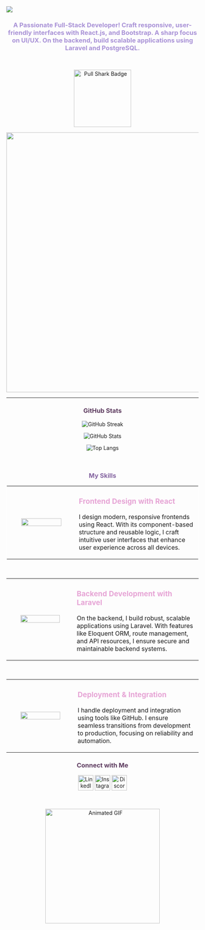 <body>
<img src= "https://github.com/user-attachments/assets/8a3af8f3-2216-4c1b-8fd8-212d3eae1a24"/>

<h3 align="center" style="color: #A891D6;font-family:"Arial">A Passionate Full-Stack Developer! Craft responsive, user-friendly interfaces with React.js, and Bootstrap. A sharp focus on UI/UX. On the backend, build scalable applications using Laravel and PostgreSQL.</h3>
<br>
<p align="center">
  <img src="https://img.shields.io/badge/Pull%20Shark-5C3A5E.svg?style=for-the-badge&logo=github&logoColor=white" alt="Pull Shark Badge" width="150px" />
</p>

<div align="center" style="display: flex; flex-wrap: wrap; justify-content: flex-start; gap: 20px;">
  <img src="https://github.com/user-attachments/assets/87e6d1f9-ef5d-4d0e-abea-19293a412ae7" height="680px"/>

</div>

---

<h3 align="center" style="color: #5C3A5E;">GitHub Stats</h3>
<p align="center">
 <img src="https://github-readme-streak-stats.herokuapp.com/?user=nemahbilal01&theme=default&hide_border=false&background=FFFFFF&ring=5C3A5E&fire=5C3A5E&stroke=5C3A5E&currStreakLabel=FFB2C8" alt="GitHub Streak" />
</p>
<p align="center">
  <img src="https://github-readme-stats.vercel.app/api?username=nemahbilal01&show_icons=true&theme=jolly&hide_border=false" alt="GitHub Stats" />
</p>
<p align="center">
<img src="https://github-readme-stats.vercel.app/api/top-langs/?username=nemahbilal01&layout=compact&theme=jolly" alt="Top Langs" />
</p>

<br>

<h3 align="center" style="color:#8464a0;">My Skills</h3>

<!-- Design with React Section -->
<table align="center" style="border: 1px solid white;">
  <tr>
    <td align="center" width="300">
      <img src="https://github.com/user-attachments/assets/0fc1655a-41d5-4dcc-8197-d2e8b02f8fa3" width="80%" />
    </td>
    <td align="left" width="500">
      <h3 style="color:#e6a4d5;">Frontend Design with React</h3>
      <p>I design modern, responsive frontends using React. With its component-based structure and reusable logic, I craft intuitive user interfaces that enhance user experience across all devices.</p>
    </td>
  </tr>
</table>

<br>

<!-- Backend Development with Laravel Section -->
<table align="center">
  <tr>
    <td align="center" width="300">
      <img src="https://github.com/user-attachments/assets/409d5a77-5883-4ceb-858a-654fda5382ab" width="80%" />
    </td>
    <td align="left" width="500">
      <h3 style="color:#e6a4d5;">Backend Development with Laravel</h3>
      <p>On the backend, I build robust, scalable applications using Laravel. With features like Eloquent ORM, route management, and API resources, I ensure secure and maintainable backend systems.</p>
    </td>
  </tr>
</table>

<br>

<!-- Deployment & Integration Section -->
<table align="center">
  <tr>
    <td align="center" width="300">
      <img src="https://github.com/user-attachments/assets/b780e0df-4d6c-458c-a88e-63b0cea884e2" width="80%" />
    </td>
    <td align="left" width="500">
      <h3 style="color:#e6a4d5;">Deployment & Integration</h3>
      <p>I handle deployment and integration using tools like GitHub. I ensure seamless transitions from development to production, focusing on reliability and automation.</p>
    </td>
  </tr>
</table>

<h3 align="center" style="color: #5C3A5E;">Connect with Me</h3>
<p align="center">
  <a href="https://www.linkedin.com/in/nameh-bilal/"style="text-decoration:none;">
    <img src="https://github.com/user-attachments/assets/2b76f0bd-9997-40df-9f03-1d3669bb72be" alt="LinkedIn" height="40" width="40" />
  </a>
  <a href="https://instagram.com/nana_bilall"style="text-decoration:none;">
    <img src="https://github.com/user-attachments/assets/e81d9231-d76d-476a-9203-896c10b9a1d7" alt="Instagram" height="40" width="40" />
  </a>
  <a href="https://discord.gg/nana8404"style="text-decoration:none;">
    <img src="https://github.com/user-attachments/assets/212d3450-954e-4a03-acbb-389d0f488ae8" alt="Discord" height="40" width="40" />
  </a>
</p>
<br>
<p align="center">
  <img class="animated-gif" src="https://media.giphy.com/media/v1.Y2lkPTc5MGI3NjExb2FlZmRlcDJhNzdkaDF5czhhczl4bjZ2Mm1peG8wZnRvZ2s3dzYzdyZlcD12MV9naWZzX3NlYXJjaCZjdD1n/QDjpIL6oNCVZ4qzGs7/giphy.gif" alt="Animated GIF" width="300" height="300"/>
</p>


</body>
